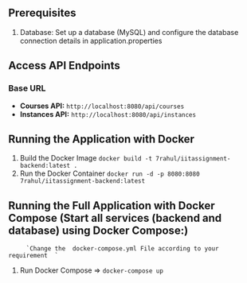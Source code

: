 ## Prerequisites
1. Database: Set up a database (MySQL) and configure the database connection details in application.properties


## Access API Endpoints

### Base URL
- **Courses API:** `http://localhost:8080/api/courses`
- **Instances API:** `http://localhost:8080/api/instances`

## Running the Application with Docker
1. Build the Docker Image
         `docker build -t 7rahul/iitassignment-backend:latest .`
2. Run the Docker Container
          `docker run -d -p 8080:8080 7rahul/iitassignment-backend:latest`

## Running the Full Application with Docker Compose (Start all services (backend and database) using Docker Compose:)
         `Change the  docker-compose.yml File according to your requirement  `
 1. Run Docker Compose => `docker-compose up`

 




